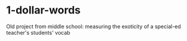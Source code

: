 # 1-dollar-words
Old project from middle school: measuring the exoticity of a special-ed teacher's students' vocab
